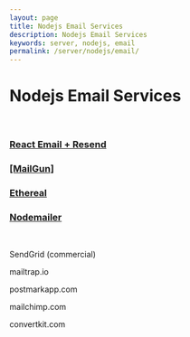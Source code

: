 ```yaml
---
layout: page
title: Nodejs Email Services
description: Nodejs Email Services
keywords: server, nodejs, email
permalink: /server/nodejs/email/
---
```


# Nodejs Email Services

<br/>

### [React Email + Resend](https://github.com/wildmakaka/Mastering-Next.js-13-with-TypeScript)

### [[MailGun]](https://github.com/webmakaka/Test-Driven-Development-with-Nodejs)

### [Ethereal](/server/nodejs/email/ethereal/)

### [Nodemailer](https://github.com/webmakaka/Advanced-React-and-GraphQL)

<br/>

SendGrid (commercial)

mailtrap.io

postmarkapp.com

mailchimp.com

convertkit.com
